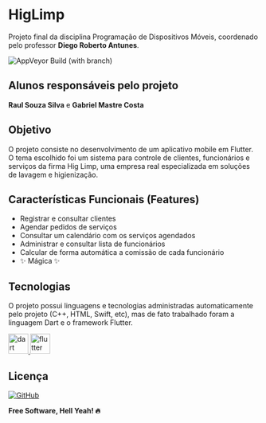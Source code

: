 # HigLimp

Projeto final da disciplina Programação de Dispositivos Móveis, coordenado pelo professor **Diego Roberto Antunes**.

![AppVeyor Build (with branch)](https://img.shields.io/appveyor/build/lilrau/HigLimp/main)

## Alunos responsáveis pelo projeto

**Raul Souza Silva** e **Gabriel Mastre Costa**

## Objetivo

O projeto consiste no desenvolvimento de um aplicativo mobile em Flutter. O tema escolhido foi um sistema para controle de clientes, funcionários e serviços da firma Hig Limp, uma empresa real especializada em soluções de lavagem e higienização.

## Características Funcionais (Features)

- Registrar e consultar clientes
- Agendar pedidos de serviços
- Consultar um calendário com os serviços agendados
- Administrar e consultar lista de funcionários
- Calcular de forma automática a comissão de cada funcionário
- ✨ Mágica ✨

## Tecnologias

O projeto possui linguagens e tecnologias administradas automaticamente pelo projeto (C++, HTML, Swift, etc), mas de fato trabalhado foram a linguagem Dart e o framework Flutter.

<p align="left"> <a href="https://dart.dev" target="_blank" rel="noreferrer"> <img src="https://www.vectorlogo.zone/logos/dartlang/dartlang-icon.svg" alt="dart" width="40" height="40"/> </a> <a href="https://flutter.dev" target="_blank" rel="noreferrer"> <img src="https://www.vectorlogo.zone/logos/flutterio/flutterio-icon.svg" alt="flutter" width="40" height="40"/> </a> </p>

## Licença

[![GitHub](https://img.shields.io/github/license/lilrau/HigLimp)](<[MIT](https://choosealicense.com/licenses/mit/)>)

**Free Software, Hell Yeah! 🔥**
